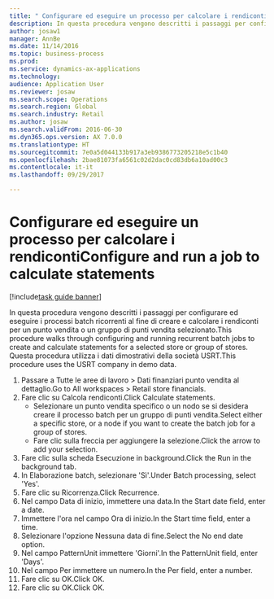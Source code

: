 ```yaml
--- 
title: " Configurare ed eseguire un processo per calcolare i rendiconti"
description: In questa procedura vengono descritti i passaggi per configurare ed eseguire i processi batch ricorrenti al fine di creare e calcolare i rendiconti per un punto vendita o un gruppo di punti vendita selezionato.
author: josaw1
manager: AnnBe
ms.date: 11/14/2016
ms.topic: business-process
ms.prod: 
ms.service: dynamics-ax-applications
ms.technology: 
audience: Application User
ms.reviewer: josaw
ms.search.scope: Operations
ms.search.region: Global
ms.search.industry: Retail
ms.author: josaw
ms.search.validFrom: 2016-06-30
ms.dyn365.ops.version: AX 7.0.0
ms.translationtype: HT
ms.sourcegitcommit: 7e0a5d044133b917a3eb9386773205218e5c1b40
ms.openlocfilehash: 2bae81073fa6561c02d2dac0cd83db6a10ad00c3
ms.contentlocale: it-it
ms.lasthandoff: 09/29/2017

---
```

# <a name="configure-and-run-a-job-to-calculate-statements"></a><span data-ttu-id="451df-103"> Configurare ed eseguire un processo per calcolare i rendiconti</span><span class="sxs-lookup"><span data-stu-id="451df-103">Configure and run a job to calculate statements</span></span>

[!include[task guide banner](../includes/task-guide-banner.md)]

<span data-ttu-id="451df-104">In questa procedura vengono descritti i passaggi per configurare ed eseguire i processi batch ricorrenti al fine di creare e calcolare i rendiconti per un punto vendita o un gruppo di punti vendita selezionato.</span><span class="sxs-lookup"><span data-stu-id="451df-104">This procedure walks through configuring and running recurrent batch jobs to create and calculate statements for a selected store or group of stores.</span></span> <span data-ttu-id="451df-105">Questa procedura utilizza i dati dimostrativi della società USRT.</span><span class="sxs-lookup"><span data-stu-id="451df-105">This procedure uses the USRT company in demo data.</span></span>

1. <span data-ttu-id="451df-106">Passare a Tutte le aree di lavoro > Dati finanziari punto vendita al dettaglio.</span><span class="sxs-lookup"><span data-stu-id="451df-106">Go to All workspaces > Retail store financials.</span></span>
2. <span data-ttu-id="451df-107">Fare clic su Calcola rendiconti.</span><span class="sxs-lookup"><span data-stu-id="451df-107">Click Calculate statements.</span></span>
    * <span data-ttu-id="451df-108">Selezionare un punto vendita specifico o un nodo se si desidera creare il processo batch per un gruppo di punti vendita.</span><span class="sxs-lookup"><span data-stu-id="451df-108">Select either a specific store, or a node if you want to create the batch job for a group of stores.</span></span>  
    * <span data-ttu-id="451df-109">Fare clic sulla freccia per aggiungere la selezione.</span><span class="sxs-lookup"><span data-stu-id="451df-109">Click the arrow to add your selection.</span></span>  
3. <span data-ttu-id="451df-110">Fare clic sulla scheda Esecuzione in background.</span><span class="sxs-lookup"><span data-stu-id="451df-110">Click the Run in the background tab.</span></span>
4. <span data-ttu-id="451df-111">In Elaborazione batch, selezionare 'Sì'.</span><span class="sxs-lookup"><span data-stu-id="451df-111">Under Batch processing, select 'Yes'.</span></span>
5. <span data-ttu-id="451df-112">Fare clic su Ricorrenza.</span><span class="sxs-lookup"><span data-stu-id="451df-112">Click Recurrence.</span></span>
6. <span data-ttu-id="451df-113">Nel campo Data di inizio, immettere una data.</span><span class="sxs-lookup"><span data-stu-id="451df-113">In the Start date field, enter a date.</span></span>
7. <span data-ttu-id="451df-114">Immettere l'ora nel campo Ora di inizio.</span><span class="sxs-lookup"><span data-stu-id="451df-114">In the Start time field, enter a time.</span></span>
8. <span data-ttu-id="451df-115">Selezionare l'opzione Nessuna data di fine.</span><span class="sxs-lookup"><span data-stu-id="451df-115">Select the No end date option.</span></span>
9. <span data-ttu-id="451df-116">Nel campo PatternUnit immettere 'Giorni'.</span><span class="sxs-lookup"><span data-stu-id="451df-116">In the PatternUnit field, enter 'Days'.</span></span>
10. <span data-ttu-id="451df-117">Nel campo Per immettere un numero.</span><span class="sxs-lookup"><span data-stu-id="451df-117">In the Per field, enter a number.</span></span>
11. <span data-ttu-id="451df-118">Fare clic su OK.</span><span class="sxs-lookup"><span data-stu-id="451df-118">Click OK.</span></span>
12. <span data-ttu-id="451df-119">Fare clic su OK.</span><span class="sxs-lookup"><span data-stu-id="451df-119">Click OK.</span></span>



